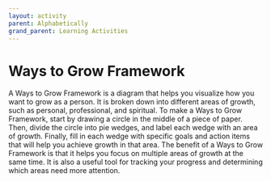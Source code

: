 ```yaml
---
layout: activity
parent: Alphabetically
grand_parent: Learning Activities
---
```


# Ways to Grow Framework

A Ways to Grow Framework is a diagram that helps you visualize how you want to grow as a person. It is broken down into different areas of growth, such as personal, professional, and spiritual. To make a Ways to Grow Framework, start by drawing a circle in the middle of a piece of paper. Then, divide the circle into pie wedges, and label each wedge with an area of growth. Finally, fill in each wedge with specific goals and action items that will help you achieve growth in that area. The benefit of a Ways to Grow Framework is that it helps you focus on multiple areas of growth at the same time. It is also a useful tool for tracking your progress and determining which areas need more attention.
